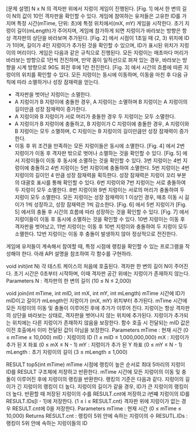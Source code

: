 [문제 설명]
N x N 의 격자판 위에서 지렁이 게임이 진행된다.
[Fig. 1] 에서 한 변의 길이 N의 값이 10인 격자판을 확인할 수 있다.
게임에 참여하는 유저들은 고유한 ID를 가지며 특정 시간(mTime, 단위: 초)에 특정 위치에서(mX, mY) 게임을 시작한다.
초기 지렁이 길이(mLength)가 주어지며, 게임에 참가하게 되면 지렁이가 바라보는 방향은 항상 격자판의 상단을 바라보며 추가된다.
[Fig. 2] 에서 시점이 1초일 때 (2, 3) 위치에 ID가 1이며, 길이가 4인 지렁이가 추가된 것을 확인할 수 있으며, ID가 표시된 위치가 지렁이의 머리이다.
게임은 다음과 같은 규칙으로 진행된다.
모든 지렁이는 매초마다 머리가 바라보는 방향으로 1칸씩 전진하며, 만약 몸이 일직선으로 펴져 있는 경우, 바라보는 방향을 시계 방향으로 90도 회전 후에 1칸 전진한다.
[Fig. 3] 에서 시간의 흐름에 따른 지렁이의 위치를 확인할 수 있다.
모든 지렁이는 동시에 이동하며, 이동을 마친 후 다음 규칙에 따라 소멸하거나 성장 잠재력을 얻는다.
- 격자판을 벗어난 지렁이는 소멸한다.
- A 지렁이가 B 지렁이에 충돌한 경우, A 지렁이는 소멸하며 B 지렁이는 A 지렁이의 길이만큼 성장 잠재력이 증가한다.
- A 지렁이와 B 지렁이가 서로 머리가 충돌한 경우 두 지렁이는 모두 소멸한다.
- A 지렁이가 B 지렁이에 충돌하고, B 지렁이가 C 지렁이에 충돌한 경우, A 지렁이와 B 지렁이는 모두 소멸하며, C 지렁이는 B 지렁이의 길이만큼만 성장 잠재력이 증가한다.
- 이동 후 위 조건을 만족하는 모든 지렁이들은 동시에 소멸한다.
[Fig. 4] 에서 2번 지렁이가 이동 후 격자판 밖으로 벗어나 소멸하는 것을 확인할 수 있다.
[Fig. 5] 에서 지렁이들이 이동 후 동시에 소멸하는 것을 확인할 수 있다.
3번 지렁이는 4번 지렁이에 충돌하고 4번 지렁이는 5번 지렁이에 충돌하여 소멸한다.
5번 지렁이는 4번 지렁이의 길이인 4 만큼 성장 잠재력을 획득한다. 성장 잠재력은 지렁이 꼬리 부분의 대괄호 표시를 통해 확인할 수 있다.
6번 지렁이와 7번 지렁이는 서로 충돌하여 두 지렁이 모두 소멸한다.
8번 지렁이와 9번 지렁이는 서로의 머리가 충돌하여 두 지렁이 모두 소멸한다.
모든 지렁이는 성장 잠재력이 1 이상인 경우, 매초 이동 시 길이가 1씩 성장하고, 성장 잠재력은 1씩 감소한다.
[Fig. 6] 에서 5번 지렁이가 [Fig. 5] 에서의 충돌 후 시간의 흐름에 따라 성장하는 것을 확인할 수 있다.
[Fig. 7] 에서 지렁이들이 이동 후 동시에 소멸하는 것을 확인할 수 있다.
10번 지렁이는 이동 후 격자판을 벗어났고, 11번 지렁이는 이동 후 10번 지렁이와 충돌하여 두 지렁이 모두 소멸한다.
12번 지렁이는 이동 후 충돌이 발생하지 않아 정상적으로 전진한다.

게임에 유저들이 계속해서 참여할 때, 특정 시점에 랭킹을 확인할 수 있는 프로그램을 작성해야 한다.
아래 API 설명을 참조하여 각 함수를 구현하라.

void init(int N)
각 테스트 케이스의 처음에 호출된다.
격자판 한 변의 길이 N이 주어진다.
초기 시간은 0초부터 시작하며, 이때 격자판 공간 위에는 지렁이가 존재하지 않는다.
Parameters
N : 격자판의 한 변의 길이 (10 ≤ N ≤ 2,000)

void join(int mTime, int mID, int mX, int mY, int mLength)
mTime 시간에 ID가 mID이고 길이가 mLength인 지렁이가 (mX, mY) 위치부터 추가된다.
mTime 시간에 모든 지렁이의 이동 및 충돌이 이루어진 후에 추가가 이루어 진다.
지렁이는 항상 격자판의 상단을 바라보는 상태로, 격자판을 벗어나지 않는 위치에 추가된다.
지렁이가 추가되는 위치에는 다른 지렁이가 존재하지 않음을 보장한다.
함수 호출 시 전달되는 mID 값은 이전 호출에서 이미 전달된 값이 아님을 보장한다.
Parameters
mTime : 현재 시간 (0 ≤ mTime ≤ 10,000)
mID : 지렁이의 ID (1 ≤ mID ≤ 1,000,000,000)
mX : 지렁이가 추가 된 X 좌표 (0 ≤ mX ≤ N - 1)
mY : 지렁이가 추가 된 Y 좌표 (0 ≤ mY ≤ N - 1)
mLength : 초기 지렁이의 길이 (3 ≤ mLength ≤ 1,000)

RESULT top5(int mTime)
mTime 시점에 랭킹이 높은 순서로 최대 5마리의 지렁이 ID를 RESULT 구조체에 저장하고 반환한다.
mTime 시간에 모든 지렁이의 이동 및 충돌이 이루어진 후에 지렁이의 랭킹을 반환한다.
랭킹의 기준은 다음과 같다.
지렁이의 길이가 긴 지렁이의 랭킹이 더 높다.
지렁이의 길이가 같을 경우, ID가 큰 지렁이의 랭킹이 더 높다.
반환할 때 저장된 지렁이의 수를 RESULT.cnt에 저장하고 i번쨰 지렁이의 ID를 RESULT.IDs[I - 1]에 저장한다. (1 ≤ i ≤ RESULT.cnt)
격자판 위에 지렁이가 없는 경우 RESULT.cnt에 0을 저장한다.
Parameters
mTime : 현재 시간 (0 ≤ mTime ≤ 10,000)
Returns
RESULT.cnt : 랭킹이 5위 안에 속하는 지렁이의 수
RESUTL.IDs : 랭킹이 5위 안에 속하는 지렁이들의 ID
